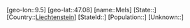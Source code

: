 ﻿---
location: [47.08,9.5]
type: City
tags:
- geo/City


SpocWebEntityId: 32400
isDeleted: false
confidential: public

---
[geo-lon::9.5]
[geo-lat::47.08]
[name::Mels]
[State::]
[Country::[Liechtenstein](geo/Continent/Europe/Liechtenstein.md)]
[StateId::]
[Population::]
[Unknown::]


